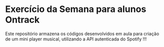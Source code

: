 # Exercício da Semana para alunos Ontrack

Este repositório armazena os códigos desenvolvidos em aula para criação de um mini player musical, utilizando a API autenticada do Spotify !!!
